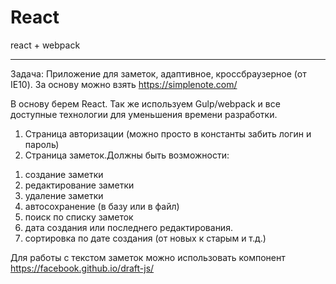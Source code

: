 # React
react + webpack


-------------------------------------------------------------------------------------------------
Задача: Приложение для заметок, адаптивное, кроссбраузерное (от IE10). За основу можно взять https://simplenote.com/

В основу берем React. Так же используем Gulp/webpack и все доступные технологии для уменьшения времени разработки.
1) Страница авторизации (можно просто в константы забить логин и пароль)
2) Страница заметок.Должны быть возможности:
 1. создание заметки
 2. редактирование заметки
 3. удаление заметки
 4. автосохранение (в базу или в файл)
 5. поиск по списку заметок
 6. дата создания или последнего редактирования.
 7. сортировка по дате создания (от новых к старым и т.д.)

 Для работы с текстом заметок можно использовать компонент https://facebook.github.io/draft-js/